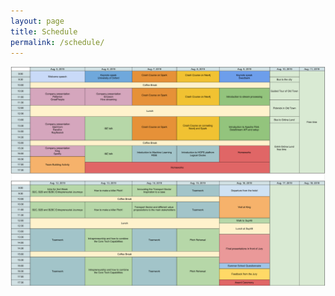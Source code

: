 ```yaml
---
layout: page
title: Schedule
permalink: /schedule/
---
```

<center><a href="/images/schedule.png"><img src="/images/schedule.png" align="center"></a></center>
